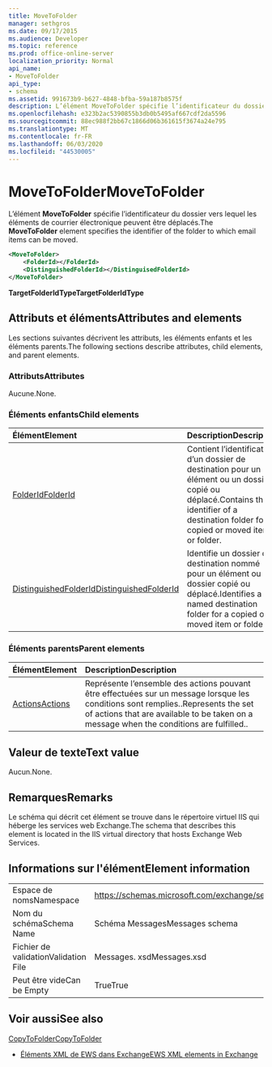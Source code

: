 ```yaml
---
title: MoveToFolder
manager: sethgros
ms.date: 09/17/2015
ms.audience: Developer
ms.topic: reference
ms.prod: office-online-server
localization_priority: Normal
api_name:
- MoveToFolder
api_type:
- schema
ms.assetid: 991673b9-b627-4848-bfba-59a187b8575f
description: L’élément MoveToFolder spécifie l’identificateur du dossier vers lequel les éléments de courrier électronique peuvent être déplacés.
ms.openlocfilehash: e323b2ac5390855b3db0b5495af667cdf2da5596
ms.sourcegitcommit: 88ec988f2bb67c1866d06b361615f3674a24e795
ms.translationtype: MT
ms.contentlocale: fr-FR
ms.lasthandoff: 06/03/2020
ms.locfileid: "44530005"
---
```

# <a name="movetofolder"></a><span data-ttu-id="cb734-103">MoveToFolder</span><span class="sxs-lookup"><span data-stu-id="cb734-103">MoveToFolder</span></span>

<span data-ttu-id="cb734-104">L’élément **MoveToFolder** spécifie l’identificateur du dossier vers lequel les éléments de courrier électronique peuvent être déplacés.</span><span class="sxs-lookup"><span data-stu-id="cb734-104">The **MoveToFolder** element specifies the identifier of the folder to which email items can be moved.</span></span> 
  
```XML
<MoveToFolder>
    <FolderId></FolderId>
    <DistinguishedFolderId></DistinguisedFolderId>
</MoveToFolder>
```

 <span data-ttu-id="cb734-105">**TargetFolderIdType**</span><span class="sxs-lookup"><span data-stu-id="cb734-105">**TargetFolderIdType**</span></span>
## <a name="attributes-and-elements"></a><span data-ttu-id="cb734-106">Attributs et éléments</span><span class="sxs-lookup"><span data-stu-id="cb734-106">Attributes and elements</span></span>

<span data-ttu-id="cb734-107">Les sections suivantes décrivent les attributs, les éléments enfants et les éléments parents.</span><span class="sxs-lookup"><span data-stu-id="cb734-107">The following sections describe attributes, child elements, and parent elements.</span></span>
  
### <a name="attributes"></a><span data-ttu-id="cb734-108">Attributs</span><span class="sxs-lookup"><span data-stu-id="cb734-108">Attributes</span></span>

<span data-ttu-id="cb734-109">Aucune.</span><span class="sxs-lookup"><span data-stu-id="cb734-109">None.</span></span>
  
### <a name="child-elements"></a><span data-ttu-id="cb734-110">Éléments enfants</span><span class="sxs-lookup"><span data-stu-id="cb734-110">Child elements</span></span>

|<span data-ttu-id="cb734-111">**Élément**</span><span class="sxs-lookup"><span data-stu-id="cb734-111">**Element**</span></span>|<span data-ttu-id="cb734-112">**Description**</span><span class="sxs-lookup"><span data-stu-id="cb734-112">**Description**</span></span>|
|:-----|:-----|
|[<span data-ttu-id="cb734-113">FolderId</span><span class="sxs-lookup"><span data-stu-id="cb734-113">FolderId</span></span>](folderid.md) <br/> |<span data-ttu-id="cb734-114">Contient l’identificateur d’un dossier de destination pour un élément ou un dossier copié ou déplacé.</span><span class="sxs-lookup"><span data-stu-id="cb734-114">Contains the identifier of a destination folder for a copied or moved item or folder.</span></span>  <br/> |
|[<span data-ttu-id="cb734-115">DistinguishedFolderId</span><span class="sxs-lookup"><span data-stu-id="cb734-115">DistinguishedFolderId</span></span>](distinguishedfolderid.md) <br/> |<span data-ttu-id="cb734-116">Identifie un dossier de destination nommé pour un élément ou un dossier copié ou déplacé.</span><span class="sxs-lookup"><span data-stu-id="cb734-116">Identifies a named destination folder for a copied or moved item or folder.</span></span>  <br/> |
   
### <a name="parent-elements"></a><span data-ttu-id="cb734-117">Éléments parents</span><span class="sxs-lookup"><span data-stu-id="cb734-117">Parent elements</span></span>

|<span data-ttu-id="cb734-118">**Élément**</span><span class="sxs-lookup"><span data-stu-id="cb734-118">**Element**</span></span>|<span data-ttu-id="cb734-119">**Description**</span><span class="sxs-lookup"><span data-stu-id="cb734-119">**Description**</span></span>|
|:-----|:-----|
|[<span data-ttu-id="cb734-120">Actions</span><span class="sxs-lookup"><span data-stu-id="cb734-120">Actions</span></span>](actions.md) <br/> |<span data-ttu-id="cb734-121">Représente l’ensemble des actions pouvant être effectuées sur un message lorsque les conditions sont remplies..</span><span class="sxs-lookup"><span data-stu-id="cb734-121">Represents the set of actions that are available to be taken on a message when the conditions are fulfilled..</span></span>  <br/> |
   
## <a name="text-value"></a><span data-ttu-id="cb734-122">Valeur de texte</span><span class="sxs-lookup"><span data-stu-id="cb734-122">Text value</span></span>

<span data-ttu-id="cb734-123">Aucun.</span><span class="sxs-lookup"><span data-stu-id="cb734-123">None.</span></span>
  
## <a name="remarks"></a><span data-ttu-id="cb734-124">Remarques</span><span class="sxs-lookup"><span data-stu-id="cb734-124">Remarks</span></span>

<span data-ttu-id="cb734-125">Le schéma qui décrit cet élément se trouve dans le répertoire virtuel IIS qui héberge les services web Exchange.</span><span class="sxs-lookup"><span data-stu-id="cb734-125">The schema that describes this element is located in the IIS virtual directory that hosts Exchange Web Services.</span></span>
  
## <a name="element-information"></a><span data-ttu-id="cb734-126">Informations sur l'élément</span><span class="sxs-lookup"><span data-stu-id="cb734-126">Element information</span></span>

|||
|:-----|:-----|
|<span data-ttu-id="cb734-127">Espace de noms</span><span class="sxs-lookup"><span data-stu-id="cb734-127">Namespace</span></span>  <br/> |https://schemas.microsoft.com/exchange/services/2006/messages  <br/> |
|<span data-ttu-id="cb734-128">Nom du schéma</span><span class="sxs-lookup"><span data-stu-id="cb734-128">Schema Name</span></span>  <br/> |<span data-ttu-id="cb734-129">Schéma Messages</span><span class="sxs-lookup"><span data-stu-id="cb734-129">Messages schema</span></span>  <br/> |
|<span data-ttu-id="cb734-130">Fichier de validation</span><span class="sxs-lookup"><span data-stu-id="cb734-130">Validation File</span></span>  <br/> |<span data-ttu-id="cb734-131">Messages. xsd</span><span class="sxs-lookup"><span data-stu-id="cb734-131">Messages.xsd</span></span>  <br/> |
|<span data-ttu-id="cb734-132">Peut être vide</span><span class="sxs-lookup"><span data-stu-id="cb734-132">Can be Empty</span></span>  <br/> |<span data-ttu-id="cb734-133">True</span><span class="sxs-lookup"><span data-stu-id="cb734-133">True</span></span>  <br/> |
   
## <a name="see-also"></a><span data-ttu-id="cb734-134">Voir aussi</span><span class="sxs-lookup"><span data-stu-id="cb734-134">See also</span></span>



[<span data-ttu-id="cb734-135">CopyToFolder</span><span class="sxs-lookup"><span data-stu-id="cb734-135">CopyToFolder</span></span>](copytofolder.md)


- [<span data-ttu-id="cb734-136">Éléments XML de EWS dans Exchange</span><span class="sxs-lookup"><span data-stu-id="cb734-136">EWS XML elements in Exchange</span></span>](ews-xml-elements-in-exchange.md)

